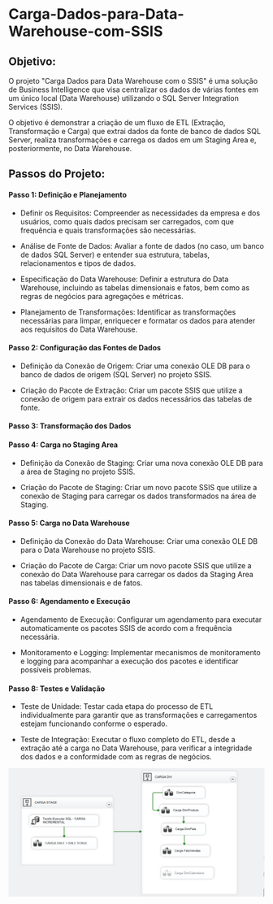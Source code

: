 # Carga-Dados-para-Data-Warehouse-com-SSIS

## Objetivo:
O projeto "Carga Dados para Data Warehouse com o SSIS" é uma solução de Business Intelligence que visa centralizar os dados de várias fontes em um único local (Data Warehouse) utilizando o SQL Server Integration Services (SSIS).

O objetivo é demonstrar a criação de um fluxo de ETL (Extração, Transformação e Carga) que extrai dados da fonte de banco de dados SQL Server, realiza transformações e carrega os dados em um Staging Area e, posteriormente, no Data Warehouse.


## Passos do Projeto:

#### Passo 1: Definição e Planejamento

- Definir os Requisitos:
Compreender as necessidades da empresa e dos usuários, como quais dados precisam ser carregados, com que frequência e quais transformações são necessárias.

- Análise de Fonte de Dados: 
Avaliar a fonte de dados (no caso, um banco de dados SQL Server) e entender sua estrutura, tabelas, relacionamentos e tipos de dados.

- Especificação do Data Warehouse:
  Definir a estrutura do Data Warehouse, incluindo as tabelas dimensionais e fatos, bem como as regras de negócios para agregações e métricas.
  
- Planejamento de Transformações:
Identificar as transformações necessárias para limpar, enriquecer e formatar os dados para atender aos requisitos do Data Warehouse.

#### Passo 2: Configuração das Fontes de Dados
- Definição da Conexão de Origem: Criar uma conexão OLE DB para o banco de dados de origem (SQL Server) no projeto SSIS.

- Criação do Pacote de Extração: Criar um pacote SSIS que utilize a conexão de origem para extrair os dados necessários das tabelas de fonte.


#### Passo 3: Transformação dos Dados


#### Passo 4: Carga no Staging Area

- Definição da Conexão de Staging: Criar uma nova conexão OLE DB para a área de Staging no projeto SSIS.

- Criação do Pacote de Staging: Criar um novo pacote SSIS que utilize a conexão de Staging para carregar os dados transformados na área de Staging.

#### Passo 5: Carga no Data Warehouse

- Definição da Conexão do Data Warehouse: Criar uma conexão OLE DB para o Data Warehouse no projeto SSIS.

- Criação do Pacote de Carga: Criar um novo pacote SSIS que utilize a conexão do Data Warehouse para carregar os dados da Staging Area nas tabelas dimensionais e de fatos.

#### Passo 6: Agendamento e Execução

- Agendamento de Execução: Configurar um agendamento para executar automaticamente os pacotes SSIS de acordo com a frequência necessária.

- Monitoramento e Logging: Implementar mecanismos de monitoramento e logging para acompanhar a execução dos pacotes e identificar possíveis problemas.

#### Passo 8: Testes e Validação

- Teste de Unidade: Testar cada etapa do processo de ETL individualmente para garantir que as transformações e carregamentos estejam funcionando conforme o esperado.

- Teste de Integração: Executar o fluxo completo do ETL, desde a extração até a carga no Data Warehouse, para verificar a integridade dos dados e a conformidade com as regras de negócios.


![ssis](https://github.com/DeboraSouza277/Carga-Dados-para-Data-Warehouse-com-SSIS/blob/main/SSIS_Package.PNG)








